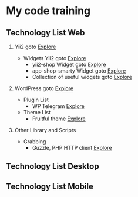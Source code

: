 # My code training

## Technology List Web
1. Yii2 goto [Explore](https://github.com/JayMay1310/yii2/tree/master/framework) 
   - Widgets Yii2 goto [Explore](https://github.com/JayMay1310/yii2/tree/master/framework/widgets) 
     - yii2-shop Widget goto [Explore](https://github.com/albertgeeca/yii2-shop/tree/master/widgets) 
     - app-shop-smarty Widget goto [Explore](https://github.com/skeeks-cms/app-shop-smarty/tree/master/frontend/widgets)
     - Collection of useful widgets goto [Explore](https://github.com/JayMay1310/yii2-widgets)

2. WordPress goto [Explore](https://github.com/WordPress/WordPress)
   - Plugin List
      - WP Telegram [Explore](https://github.com/manzoorwanijk/wptelegram)      
   - Theme List
      - Fruitful theme [Explore](https://github.com/Fruitfulcode/Fruitful)
      
3. Other Library and Scripts
   - Grabbing
       - Guzzle, PHP HTTP client [Explore](https://github.com/guzzle/guzzle)        
      
## Technology List Desktop


## Technology List Mobile

      
